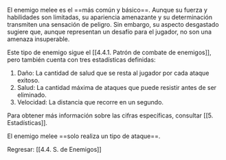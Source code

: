 
El enemigo melee es el ==más común y básico==. Aunque su fuerza y habilidades son limitadas, su apariencia amenazante y su determinación transmiten una sensación de peligro. Sin embargo, su aspecto desgastado sugiere que, aunque representan un desafío para el jugador, no son una amenaza insuperable.

Este tipo de enemigo sigue el [[4.4.1. Patrón de combate de enemigos]], pero también cuenta con tres estadísticas definidas:

1. Daño: La cantidad de salud que se resta al jugador por cada ataque exitoso.
2. Salud: La cantidad máxima de ataques que puede resistir antes de ser eliminado.
3. Velocidad: La distancia que recorre en un segundo.

Para obtener más información sobre las cifras específicas, consultar [[5. Estadísticas]].

El enemigo melee ==solo realiza un tipo de ataque==.

Regresar: [[4.4. S. de Enemigos]]